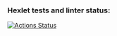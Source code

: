 ### Hexlet tests and linter status:
[![Actions Status](https://github.com/johnkom1982/python-oop-project-101/actions/workflows/hexlet-check.yml/badge.svg)](https://github.com/johnkom1982/python-oop-project-101/actions)